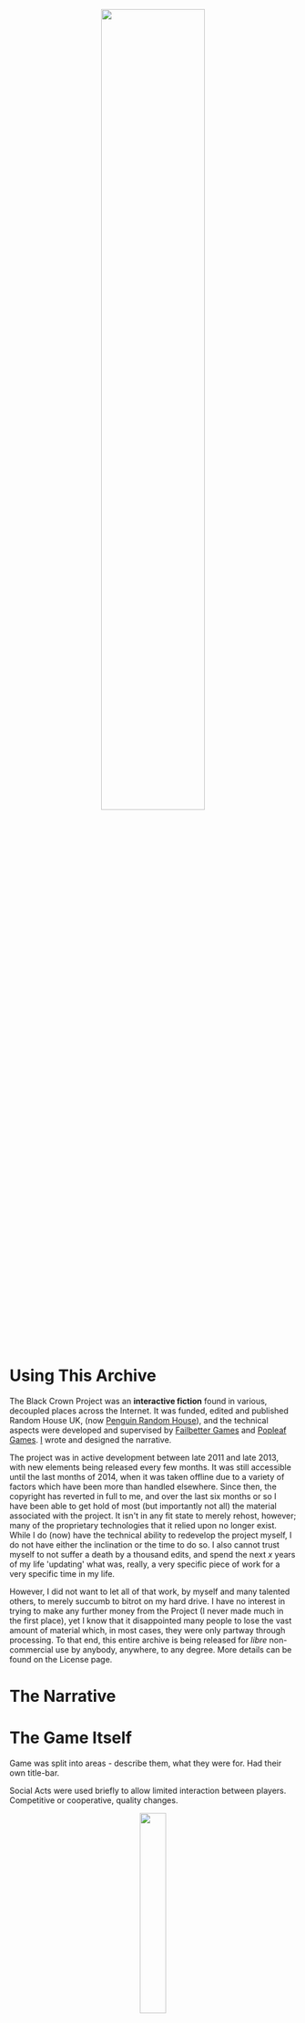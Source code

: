 <p align="center">
<img src="https://bonfiredog.co.uk/ooo/bcp/areamarvelouse.png" width="60%" height="auto">
</p>

# Using This Archive

The Black Crown Project was an **interactive fiction** found in various, decoupled places across the Internet. It was funded, edited and published Random House UK, (now <a href="http://www.penguinrandomhouse.com/">Penguin Random House</a>), and the technical aspects were developed and supervised by <a href="www.failbettergames.com/">Failbetter Games</a> and <a href="http://www.popleaf.com/">Popleaf Games</a>. <a href="http://bonfiredog.co.uk">I</a> wrote and designed the narrative.

The project was in active development between late 2011 and late 2013, with new elements being released every few months. It was still accessible until the last months of 2014, when it was taken offline due to a variety of factors which have been more than handled elsewhere. Since then, the copyright has reverted in full to me, and over the last six months or so I have been able to get hold of most (but importantly not all) the material associated with the project. It isn't in any fit state to merely rehost, however; many of the proprietary technologies that it relied upon no longer exist. While I do (now) have the technical ability to redevelop the project myself, I do not have either the inclination or the time to do so. I also cannot trust myself to not suffer a death by a thousand edits, and spend the next *x* years of my life 'updating' what was, really, a very specific piece of work for a very specific time in my life.

However, I did not want to let all of that work, by myself and many talented others, to merely succumb to bitrot on my hard drive. I have no interest in trying to make any further money from the Project (I never made much in the first place), yet I know that it disappointed many people to lose the vast amount of material which, in most cases, they were only partway through processing. To that end, this entire archive is being released for *libre* non-commercial use by anybody, anywhere, to any degree. More details can be found on the License page.

# The Narrative

# The Game Itself

Game was split into areas - describe them, what they were for. Had their own title-bar.

Social Acts were used briefly to allow limited interaction between players. Competitive or cooperative, quality changes.


<p align="center">
<img src="https://bonfiredog.co.uk/ooo/bcp/ts1.png" width="30%" height="auto">
</p>

# Understanding This Repo

This Github repository contains absolutely everything that I have collected, and have in my possession, relating to *The Black Crown Project*. This includes not only all the files and assets from the narrative itself, but also as much of the metatextual material that I could find and digitise; notes, drafts, sketches, research images, raw Photoshop files, photographs, and earlier versions of the Project from my Masters degree. Some things are missing, and seem to be irretrievable; I only have the fole markers of many of the production notes, design documents and early drafts hosted on Google Docs, due to a bad misunderstanding on my part as to how that technology works. All the posts from the user forums, where so many of you took my fiction to hear, are gone. The long list of 'qualities' from the interactive fiction, whose flavour text were some of the most pleasurable writing that I have done in recent years, were also lost when the Project was archived. 

I have only redacted material where it contained the personal contact information of my friends. 

To satisfy something very fundamental in me, I have laid out this archive in as simple and segregated a manner as possible. Everything can be found in the `/assets` folder, grouped into sub-folders roughly by medium.  

### `/audio` 
These audio tracks were the recordings (made by the Eremite) which the player could find within the interactive fiction and then play using the *Player* object, found in the `/objects` folder. The audio files are also hosted there, but I was worried that the two  were slightly different, in some way


These files were attached to some of the virtual objects found in the `/objects` folder: in their excavations, the player could discover a sort of ouija teapot that played the sound of its leaves. I don't know why either. These two files were created by me in my back garden: included are their design documents.










Living Stories - running in real tiem; basically you can have a quality change after a set amount of time. Used for increasing the severity of diseases, representing the passage of time etc.

They are in some sort of order. Child Event is the result of a branch. But not in chronological order. That would take some time to put together. Look at the drafts and other planning documents to understand that.

In BCP, files were displayed on the main screen, representing your character's desk. Files would only appear if you had the correct qualities for them; this was how the flow of story was controlled. Typically, completing certain files would give you qualities that made availble other files. BCP had what was called a 'river structure'; there was a chain of files which moved you forward through the story, but along the way there were alternate routes you could take, and short diversions before rejoining the main 'flow'.

Some files had a 'Nex' value. This was to do with Storynexus' micropayments system, which works very well for games like Fallen London but which, in retrospect, was a dismally bad decision for the game I was making. Please ignore them, and please, even if we agree that you can make a commercial version of BCP, DO NOT use micropayments. I am not a big fan. 

If you want to create a straight port, Storynexus is probably a good bet.

The other main part of the storygame were additional items found outside in the world. These were hosted elsewhere on the web, and represented items which the player-character could dig up or find in the exploration of the Widsith Institute. The URLs to them were obscure, but not obfuscated; people were able to find them naturally, and share them with others. Players of the narrative text game could also find them in the game, and then use a special storylet to access them at any time. These were split into two main types: miasma objects and text shards.

see in screenshot folder how things were supposed to look.

Put screenshots in the instructions document.

Miasma Objects, built by the incomparable Popleaf Studios, were objects which could be manipulated in your browser; tactile puzzles. As well as adding to the lore of Black Crown, they also served a mechanical purpose; when and if they were 'solved', they would create an Access Code back into the Storynexus game, prompting curious newcomers to create a character and start playing the main story with a small bonus. Please note that the code for the Miasma Objects is not currently part of this archive: I'm still chasing it up.

Text Shards represented pages from the Eremite's diaries which, in a similar fashion, both players of the text game and curious web-trawlers could read. They were similar in style and format to the Miasma Objects, but could not be manipulated other than by turning pages, and did not have any Access codes assoiciated with them.

Both types also included a commentary underneath; notes by past Widsith archivists about their interpretations of the object.


Contact journos who wrote about BCP
Publicise on Reddit, Twitter, Tumblr, TIGSource
On own blog.
Look at Pixel Prospector for other publication ideas.







- `/bcp_scrivener_project` - I used the [Scrivener](https://www.literatureandlatte.com/scrivener.php) project software for collating notes and planning assets during the production process: to open this `.scriv` file, you will also need a copy of this (paid-for) software: however, I think that you can explore this folder's structure and find the various pages of the project as `.rtf` files.

- `main_if` - These are all the files I have relating to the main interactive fiction of the Project, originally built using Storynexus. The `/art` folder contains all the icons for the Storynexus cards painted by Paul Arendt at Failbetter, as well as the area banners, as well as many of the work-in-progress icons and their original `.psd` files. The `/drafts` folder contains many of the Storynexus storylets in word documents, which is where I tended to draft them in groups of ten or twenty. The `/planning` folder is a mixed bag of notes, scraps of storylet, design instructions, pointless screeds, mock-ups, reference images (mainly from the [British Library](http://bl.co.uk) and te [Wellcome Library](http://wellcomeimages.org/) online archives), icon sketches and photographs from the production of the project. The `bcp_narrative_export.xlsx` spreadsheet is a raw JSON export of *all* the storylets, with their branches, from the Storynexus project. There are hundreds of thousands of words in here, with all the original HTML markup, arranged in no particular order. Good luck. in main_if - reference images mainly from wellcome collection and british library.

- `objects` - At the moment, this folder only contains sketches, design documents and descriptions of the Miasma Objects. I'm trying to get hold of the actual HTML files and art assets for the digital objects themselves.

- `old_project` - This contains all the files relating to the original version of the project as work done during my Master's degree at the University of Exeter.

- `promo`- All of the assets that we used to promote the project, and which I could retrieve, I have put in here: talks I gave at various events, blog posts, teaser videos and artwork.

- `screenshots` - These selected shots are mainly for reference as to how the project looked onscreen: both the main interactive fiction, the 'text shards' and the Miasma Objects.

- `supplements` - As part of the marketing of the project, I created several documents which introduced readers to the themes of the Black Crown Project, all of which were written under pseudonyms: transcribed interviews between pig farmers and government employees, short stories about Abraham Lincoln jugging his aides (you should have seen the Amazon reviews), dissertations on valley civilisations, and several others. All drafts, final and working, are collected here.

- `text_shards` - This contains the drafts, notes, design direction, Photoshop files and final PDFs of the fragments of the Eremite's diary that the player could dig from beneath the Institute. The original paintings, of which there are only photos, are still at the Random House offices, I think.


 

When it was active, the Project allowed you to take on the persona of a new employee at the Widsith Institute, a rather strange archival institution tasked with disinterring, sorting and analysing the buried belongings and writings of a long-gone explorer, known by various names but most commonly as the Miasma Eremite. The Institue was not an ordinary employer, and you were not an ordinary employee; after your interview, you were infected with a strange disease, one of several, sealed inside a thick rubber suit and taken your desk, set atop a high hill in a rolling landscape of hills, by an empty sea. You were surrounded by other clerks of the company, sealed in their own suits, and separated by wide painted blue circles into which you were quarantined. As you spent time at the Institute, you learnt more about its strange culture, and your place within it; you attempted to communicate with other clerks, exploreiod the tunnels and caverns beneath the hill, included the large excavation from which came most of the Eremite's artefacts. You walked the seashore, and glimpsed shadowy figures in the mist. You were infected with new diseases, in lieu of promotion. You discovered more about your own past, through dreams and the objects that you had swallowed for safekeeping, making reappearances in your suit. You tried to resist going to the toilet, for fear of drowning in your suit. You drank dew from the tall funnel that rose above your head. You met strange beings, including Wayle, the lithe, tall superior clerk dressed only in a towel who directed your efforts, and the Shushbaby, an enormous, obese monster which sang you to sleep when your 'promotions' caused you too much pain. You could ocassionally directly contact another player through Storynexus' 'Social Acts' feature, trying to make yourself understood without language, and through the pain of your 'promotions', gifting each other quality changes.

Your main work, of course, was the Black Crown Project itself; a particular series of works by the Eremite, and the possessions relating to them, which you were tasked with finding in the caves beneath the hill and bringing into the light for analysis. The Eremite had been an explorer, one with strange powers, and who found places which nobody else had found. The Black Crown Project concerned his account of his journey to a town called Loss, hidden in a mountain valley and given to strange rituals, beliefs and livelihoods. As your time at your desk lengthened, and you explored further afield, and met others working on their own Projects, and earned new 'promotions' which improved your abilities further, you came to learn that the connections between the Clerks, the Eremite and yourself were closer than you thought. 

This story was experienced on lots of different forms and locales, which added together to form the entire experience. The main body consisted of an interactive fiction game; this was where you created a character and explored the Institute, uncovering fragments of the Eremite's writings, traversing the world and discovering the Institute's secrets. It was built using a modified version of Failbetter Games' Storynexus engine, which is now in maintenance mode and I'm not sure will ever be re-released fully. In this game, you created an account and a character, and once you had reached your desk chose which stories to play by clicking on animated files; you might choose to look around you at other clerks, leave your desk to explore, or descend into the caverns to find another piece of work. In these stories you read text, and then made choices based upon your character's abilities, your current situation and your past choices. These choices were remembered by the game, and choices might have improved your character's abilities, given them new items, or revealed new information. The consequences of some choices did not become apparent until much later in the game. Some choices, particularly interesting or consequential ones, were originally locked unless you paid a small amount of Nex; the proprietary currency used by Storynexus, exchangeable for real money. Your character's progress was kept track of using 'qualities', attributes, traits, histories, memories, abilities and disadvantages which they accumulated by progressing through the interactive fiction, and which could lock off or open up certain files, or certain choices within files.

Out from, and apart from this game were the many fragments of the experience. These were hosted in other places around the Internet, and could either be collected and discovered within the game or found at random; none of them were locked behind a paywall or a password. These included the writings of the Eremite, scrawled onto blackened, moulding sheets of paper and annotated with the thoughts of other clerks who had dug them up before you. There were strange objects owned or collected by the Eremite, rendered in pseudo-3D in your browser and which you could manipulate, either as a curiosity or a puzzle to be solved; if you solved the puzzle, it provided you with a route into the game, and a bonus to your character. There were short fictions, written under pseudonyms and released online with very little material connection to the Project itself, but which provided much context and backstory to the storyworld; transcribed interviews, short stories, essays and poems. There were audio recordings to listen to, experienced by added different dried powders to a strange porcelain contraption like a teapot and holding the spout to your ear. There was a forum, in which all the users spoke in character (even for bug reports), and where characters from the game would ocassionally leave behind messages.

<p align="center">
<img src="https://bonfiredog.co.uk/ooo/bcp/ts3.png" width="30%" height="auto">
</p>

# The *Project* Elsewhere

*All links were functioning at the time of creating this archive, but I cannot supervise them forever.*

- [The Guardian, December 2012](https://www.theguardian.com/books/2012/dec/30/future-publishing-2013-predictions-digital)
- [Interview With Mijns Inziens, December 2012](http://edwinmijnsbergen.nl/2012/12/het-mysterieuze-black-crown-project-van/#.UPGDgm9Wx8F)
- [The Guardian, August 2013](https://www.theguardian.com/technology/2013/aug/18/black-crown-project-rob-sherman?INTCMP=ILCNETTXT3487)
- [The Atlantic, August 2013](https://www.theatlantic.com/entertainment/archive/2013/08/slow-steady-rise-interactive-novel/312024/)
- [The Gameological Society, July 2013](http://gameological.com/2013/07/interview-black-crown-project/)
- [The Verge, May 2013](http://www.theverge.com/2013/5/30/4377014/random-house-interactive-fiction-game-black-crown)
- [MTV, May 2013](http://www.mtv.com/news/2467283/random-house-dips-into-game-publishing-with-free-to-play-the-black-crown-project/)
- [Interview With VideogameTourism, sometime in 2013](http://videogametourism.at/content/wordplay-can-you-imagine-all-interview-robert-sherman-author-black-crown-pt-1)
- [A brave attempt at a wiki.](http://blackcrown.wikia.com/wiki/Black_Crown_Project_Wiki)
- [Interview with RPS, September 2013](https://www.rockpapershotgun.com/2013/09/25/wandering-in-words-black-crown-interview/)

<p align="center">
<img src="https://bonfiredog.co.uk/ooo/bcp/ts2.png" width="30%" height="auto">
</p>

# Late Acknowledgements

If I have forgotten anyone, it is entirely my own fault for being forgetful, and not theirs for being forgettable. 

- [Sam North](https://humanities.exeter.ac.uk/english/staff/snorth/), the closest thing to a benevolent dolmen-spirit that I have, albeit with far better (and more transparent) shirts, hair and soul. Thank you for your guidance, your attention, your humour, the white wine, the traipsing around London with a heavy suitcase covered in biohazard stickers, dinner on Dartmoor, and for everything else. I miss you. 
- Sarah, who comes first in any other order of thanks in my life.
- [Vael](http://vaelvictus.com/), for his exactitude, advice and expansive self-vivisection.
- Joseph McShea and [Isley Lynn](http://www.isleylynn.com/) for their continued, selective silence, alongside [Freesound](http://freesound.org) users `soundmary`, `natashachubbuck`, `ciccarelli`, `al-barbosa`, `sphion`, `landub`, `zaem`, `miklovan` and `productionnow`.
- Paddy, Rob, Harry, Nick, Alex, Loic, Lucy, Melissa, Ed, [The Real McCoy](http://www.therealmccoy.co.uk/) and [Otto Retro's](https://www.ottosantiques.co.uk) Sarah for helping me put together the suitcase, for posing as the survivors of Loss, despite the stares of shoppers, and making that year in the South West one of my best so far.
- Dan Franklin, [Harriet Horobin-Worley](https://twitter.com/HarrietHW) and everybody still and once at [Random House](http://www.penguinrandomhouse.com/). I'm sorry that I didn't become what was expected. I never seem to.
- Jo Rodgers and Elizabeth Sheinkman at [WME](http://wmeentertainment.com/) for being kind and helpful for far longer than they had to.
- Alexis, Jon, Berb, Ahron, Paul, Henry, Liam and everybody else at [Popleaf Games](http://www.popleaf.com/) and [Failbetter Games](http://www.failbettergames.com/).
